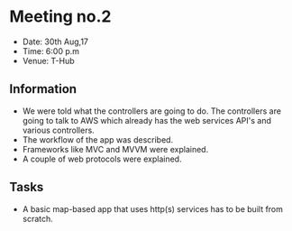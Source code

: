 # Meeting no.2
* Date: 30th Aug,17
* Time: 6:00 p.m
* Venue: T-Hub

## Information
* We were told what the controllers are going to do. The controllers are going to talk to AWS which already has the web services API's and various controllers.
* The workflow of the app was described.
* Frameworks like MVC and MVVM were explained.
* A couple of web protocols were explained.

## Tasks
* A basic map-based app that uses http(s) services has to be built from scratch.


